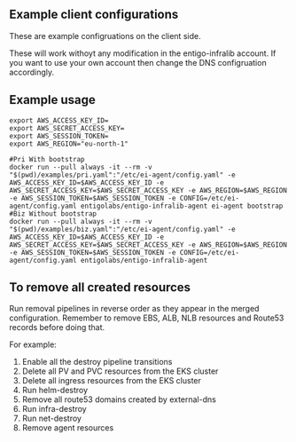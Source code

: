 ## Example client configurations

These are example configruations on the client side.

These will work withoyt any modification in the entigo-infralib account. If you want to use your own account then change the DNS configruation accordingly.

## Example usage 

```
export AWS_ACCESS_KEY_ID=
export AWS_SECRET_ACCESS_KEY=
export AWS_SESSION_TOKEN=
export AWS_REGION="eu-north-1"

#Pri With bootstrap
docker run --pull always -it --rm -v "$(pwd)/examples/pri.yaml":"/etc/ei-agent/config.yaml" -e AWS_ACCESS_KEY_ID=$AWS_ACCESS_KEY_ID -e AWS_SECRET_ACCESS_KEY=$AWS_SECRET_ACCESS_KEY -e AWS_REGION=$AWS_REGION -e AWS_SESSION_TOKEN=$AWS_SESSION_TOKEN -e CONFIG=/etc/ei-agent/config.yaml entigolabs/entigo-infralib-agent ei-agent bootstrap
#Biz Without bootstrap
docker run --pull always -it --rm -v "$(pwd)/examples/biz.yaml":"/etc/ei-agent/config.yaml" -e AWS_ACCESS_KEY_ID=$AWS_ACCESS_KEY_ID -e AWS_SECRET_ACCESS_KEY=$AWS_SECRET_ACCESS_KEY -e AWS_REGION=$AWS_REGION -e AWS_SESSION_TOKEN=$AWS_SESSION_TOKEN -e CONFIG=/etc/ei-agent/config.yaml entigolabs/entigo-infralib-agent
```

## To remove all created resources
Run removal pipelines in reverse order as they appear in the merged configuration. Remember to remove EBS, ALB, NLB resources and Route53 records before doing that.

For example:
1) Enable all the destroy pipeline transitions
2) Delete all PV and PVC resources from the EKS cluster
3) Delete all ingress resources from the EKS cluster
4) Run helm-destroy
5) Remove all route53 domains created by external-dns
6) Run infra-destroy
7) Run net-destroy
8) Remove agent resources
